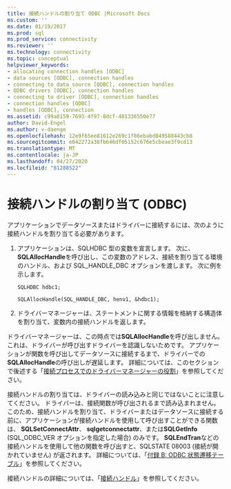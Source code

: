 ```yaml
---
title: 接続ハンドルの割り当て ODBC |Microsoft Docs
ms.custom: ''
ms.date: 01/19/2017
ms.prod: sql
ms.prod_service: connectivity
ms.reviewer: ''
ms.technology: connectivity
ms.topic: conceptual
helpviewer_keywords:
- allocating connection handles [ODBC]
- data sources [ODBC], connection handles
- connecting to data source [ODBC], connection handles
- ODBC drivers [ODBC], connection handles
- connecting to driver [ODBC], connection handles
- connection handles [ODBC]
- handles [ODBC], connection
ms.assetid: c99a8159-7693-4f97-8dcf-401336550e77
author: David-Engel
ms.author: v-daenge
ms.openlocfilehash: 12e9f65ee81612e269c1f86ebabd049588443cb8
ms.sourcegitcommit: e042272a38fb646df05152c676e5cbeae3f9cd13
ms.translationtype: MT
ms.contentlocale: ja-JP
ms.lasthandoff: 04/27/2020
ms.locfileid: "81288522"
---
```

# <a name="allocating-a-connection-handle-odbc"></a>接続ハンドルの割り当て (ODBC)
アプリケーションでデータソースまたはドライバーに接続するには、次のように接続ハンドルを割り当てる必要があります。  
  
1.  アプリケーションは、SQLHDBC 型の変数を宣言します。 次に、 **SQLAllocHandle**を呼び出し、この変数のアドレス、接続を割り当てる環境のハンドル、および SQL_HANDLE_DBC オプションを渡します。 次に例を示します。  
  
    ```  
    SQLHDBC hdbc1;  
  
    SQLAllocHandle(SQL_HANDLE_DBC, henv1, &hdbc1);  
    ```  
  
2.  ドライバーマネージャーは、ステートメントに関する情報を格納する構造体を割り当て、変数内の接続ハンドルを返します。  
  
 ドライバーマネージャーは、この時点では**SQLAllocHandle**を呼び出しません。これは、ドライバーが呼び出すドライバーを認識しないためです。 アプリケーションが関数を呼び出してデータソースに接続するまで、ドライバーでの**SQLAllocHandle**の呼び出しが遅延します。 詳細については、このセクションで後述する「[接続プロセスでのドライバーマネージャーの役割](../../../odbc/reference/develop-app/driver-manager-s-role-in-the-connection-process.md)」を参照してください。  
  
 接続ハンドルの割り当ては、ドライバーの読み込みと同じではないことに注意してください。 ドライバーは、接続関数が呼び出されるまで読み込まれません。 このため、接続ハンドルを割り当て、ドライバーまたはデータソースに接続する前に、アプリケーションが接続ハンドルを使用して呼び出すことができる関数は、 **SQLSetConnectAttr**、 **sqlgetconnectattr**、または**SQLGetInfo** (SQL_ODBC_VER オプションを指定した場合) のみです。 **SQLEndTran**などの接続ハンドルを使用して他の関数を呼び出すと、SQLSTATE 08003 (接続が開かれていません) が返されます。 詳細については、「[付録 B: ODBC 状態遷移テーブル](../../../odbc/reference/appendixes/appendix-b-odbc-state-transition-tables.md)」を参照してください。  
  
 接続ハンドルの詳細については、「[接続ハンドル](../../../odbc/reference/develop-app/connection-handles.md)」を参照してください。
